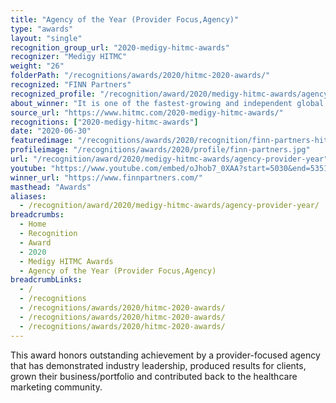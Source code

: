 ```yaml
---
title: "Agency of the Year (Provider Focus,Agency)"
type: "awards"
layout: "single"
recognition_group_url: "2020-medigy-hitmc-awards"
recognizer: "Medigy HITMC"
weight: "26"
folderPath: "/recognitions/awards/2020/hitmc-2020-awards/"
recognized: "FINN Partners"
recognized_profile: "/recognition/award/2020/medigy-hitmc-awards/agency-provider-year"
about_winner: "It is one of the fastest-growing and independent global marketing communications firms in the world. With the help of its unique culture and diverse talents, the company has spent years integrating and collaborating best-in-class agencies and resources to show up differently for clients."
source_url: "https://www.hitmc.com/2020-medigy-hitmc-awards/"
recognitions: ["2020-medigy-hitmc-awards"]
date: "2020-06-30"
featuredimage: "/recognitions/awards/2020/recognition/finn-partners-hitmc-2020-agency-of-the-year.jpg"
profileimage: "/recognitions/awards/2020/profile/finn-partners.jpg"
url: "/recognition/award/2020/medigy-hitmc-awards/agency-provider-year"
youtube: "https://www.youtube.com/embed/oJhob7_0XAA?start=5030&end=5351"
winner_url: "https://www.finnpartners.com/"
masthead: "Awards"
aliases:
  - /recognition/award/2020/medigy-hitmc-awards/agency-provider-year/
breadcrumbs:
  - Home
  - Recognition
  - Award
  - 2020
  - Medigy HITMC Awards
  - Agency of the Year (Provider Focus,Agency)
breadcrumbLinks:
  - /
  - /recognitions
  - /recognitions/awards/2020/hitmc-2020-awards/
  - /recognitions/awards/2020/hitmc-2020-awards/
  - /recognitions/awards/2020/hitmc-2020-awards/
---
```


This award honors outstanding achievement by a provider-focused agency that has demonstrated industry leadership, produced results for clients, grown their business/portfolio and contributed back to the healthcare marketing community.
